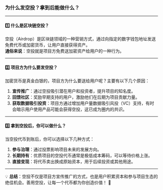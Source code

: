 
### **为什么发空投？拿到后能做什么？**

---

#### **1️⃣ 什么是区块链空投？**

空投（Airdrop）是区块链领域的一种营销方式，通过向指定的数字钱包地址发送免费代币或加密货币，让用户直接获得资产。  
**通俗来说**：空投就是项目方免费送加密资产给用户的一种行为。

---

#### **2️⃣ 项目方为什么要发空投？**

加密货币是真金白银的，项目方为什么要送给用户呢？主要有以下几个原因：

1. **宣传推广**：通过空投吸引潜在用户和投资者，提升项目的知名度。
2. **回馈社区**：奖励早期支持的用户，激励他们在后期为项目贡献力量。
3. **获取数据吸引投资**：项目方通过增加用户量数据吸引风投（VC）支持，有时会暗示用户使用产品可能会获得空投，这已成为圈内的共识。

---

#### **3️⃣ 拿到空投后，你可以做什么？**

当空投代币到账后，你可以选择以下几种方式：

1. **参与治理**：通过投票影响项目未来的发展方向。
2. **长期持有**：优质项目的空投代币通常是极低成本筹码，可以等待价格上涨。
3. **直接变现**：将代币卖出换成原始资本，用于后续投资或其他用途。

---

💡 **总结**：空投不仅是项目方宣传推广的方式，也是用户积累资本和参与项目生态的绝佳机会。善用空投，让每一个代币都为你创造价值！ 🚀